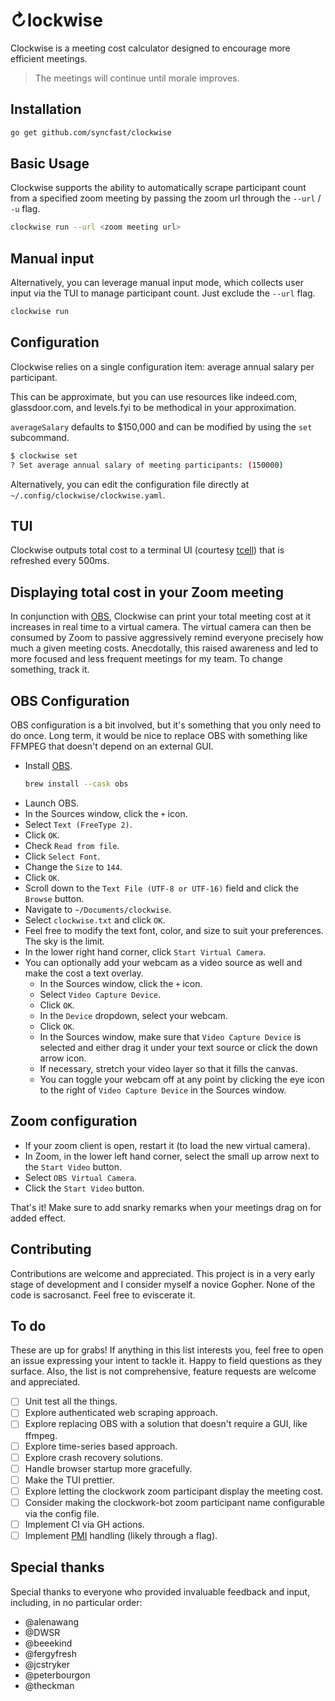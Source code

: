 # &orarr;lockwise

Clockwise is a meeting cost calculator designed to encourage more efficient
meetings. 

> The meetings will continue until morale improves.

## Installation
```bash
go get github.com/syncfast/clockwise
```

## Basic Usage
Clockwise supports the ability to automatically scrape participant count from a
specified zoom meeting by passing the zoom url through the `--url` / `-u` flag. 

```bash
clockwise run --url <zoom meeting url>
```

## Manual input
Alternatively, you can leverage manual input mode, which collects user input via
the TUI to manage participant count. Just exclude the `--url` flag. 

```bash
clockwise run
```

## Configuration
Clockwise relies on a single configuration item: average annual salary per
participant.

This can be approximate, but you can use resources like indeed.com,
glassdoor.com, and levels.fyi to be methodical in your approximation.

`averageSalary` defaults to $150,000 and can be modified by using the `set`
subcommand.

```bash
$ clockwise set
? Set average annual salary of meeting participants: (150000) 
```

Alternatively, you can edit the configuration file directly at
`~/.config/clockwise/clockwise.yaml`.

## TUI
Clockwise outputs total cost to a terminal UI (courtesy
[tcell](https://github.com/gdamore/tcell)) that is refreshed every 500ms.

## Displaying total cost in your Zoom meeting
In conjunction with [OBS](https://obsproject.com/), Clockwise can print your
total meeting cost at it increases in real time to a virtual camera. The virtual
camera can then be consumed by Zoom to passive aggressively remind everyone
precisely how much a given meeting costs. Anecdotally, this raised awareness and
led to more focused and less frequent meetings for my team. To change something,
track it. 

## OBS Configuration
OBS configuration is a bit involved, but it's something that you only need to do
once. Long term, it would be nice to replace OBS with something like FFMPEG that
doesn't depend on an external GUI. 

- Install [OBS](https://obsproject.com/).
    ```bash
    brew install --cask obs
    ```
- Launch OBS.
- In the Sources window, click the `+` icon. 
- Select `Text (FreeType 2)`.
- Click `OK`.
- Check `Read from file`.
- Click `Select Font`.
- Change the `Size` to `144`.
- Click `OK`.
- Scroll down to the `Text File (UTF-8 or UTF-16)` field and click the `Browse`
  button.
- Navigate to `~/Documents/clockwise`.
- Select `clockwise.txt` and click `OK`. 
- Feel free to modify the text font, color, and size to suit your preferences.
  The sky is the limit.
- In the lower right hand corner, click `Start Virtual Camera`. 
- You can optionally add your webcam as a video source as well and make the cost
  a text overlay.
  - In the Sources window, click the `+` icon.
  - Select `Video Capture Device`.
  - Click `OK`.
  - In the `Device` dropdown, select your webcam. 
  - Click `OK`.
  - In the Sources window, make sure that `Video Capture Device` is selected and
    either drag it under your text source or click the down arrow icon.
  - If necessary, stretch your video layer so that it fills the canvas.
  - You can toggle your webcam off at any point by clicking the eye icon to the
    right of `Video Capture Device` in the Sources window.

## Zoom configuration
- If your zoom client is open, restart it (to load the new virtual camera).
- In Zoom, in the lower left hand corner, select the small up arrow next to the
  `Start Video` button.
- Select `OBS Virtual Camera`.
- Click the `Start Video` button. 

That's it! Make sure to add snarky remarks when your meetings drag on for added
effect.

## Contributing
Contributions are welcome and appreciated. This project is in a very early stage
of development and I consider myself a novice Gopher. None of the code is
sacrosanct. Feel free to eviscerate it.

## To do
These are up for grabs! If anything in this list interests you, feel free to
open an issue expressing your intent to tackle it. Happy to field questions as
they surface. Also, the list is not comprehensive, feature requests are welcome
and appreciated.
- [ ] Unit test all the things.
- [ ] Explore authenticated web scraping approach.
- [ ] Explore replacing OBS with a solution that doesn't require a GUI, like
  ffmpeg. 
- [ ] Explore time-series based approach.
- [ ] Explore crash recovery solutions.
- [ ] Handle browser startup more gracefully. 
- [ ] Make the TUI prettier.
- [ ] Explore letting the clockwork zoom participant display the meeting cost. 
- [ ] Consider making the clockwork-bot zoom participant name configurable via
  the config file.
- [ ] Implement CI via GH actions.
- [ ] Implement
  [PMI](https://support.zoom.us/hc/en-us/articles/203276937-Using-Personal-Meeting-ID-PMI-)
  handling (likely through a flag). 

## Special thanks
Special thanks to everyone who provided invaluable feedback and input,
including, in no particular order:
- @alenawang
- @DWSR
- @beeekind
- @fergyfresh
- @jcstryker
- @peterbourgon
- @theckman
